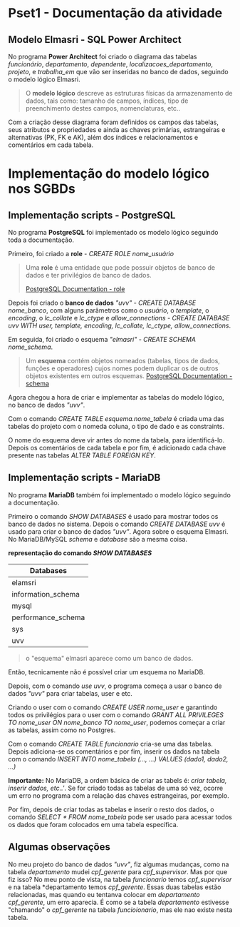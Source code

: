 # Pset1 - Documentação da atividade

## Modelo Elmasri - SQL Power Architect

No programa **Power Architect** foi criado o diagrama das tabelas *funcionário*, *departamento*, *dependente*, *localizacoes_departamento*, *projeto*, e *trabalha_em* que vão ser inseridas no banco de dados, seguindo o modelo lógico Elmasri.

> O **modelo lógico** descreve as estruturas físicas da armazenamento de dados, tais como: tamanho de campos, índices, tipo de preenchimento destes campos, nomenclaturas, etc..


Com a criação desse diagrama foram definidos os campos das tabelas, seus atributos e propriedades e ainda as chaves primárias, estrangeiras e alternativas (PK, FK e AK), além dos índices e relacionamentos e comentários em cada tabela.


# Implementação do modelo lógico nos SGBDs

## Implementação scripts - PostgreSQL
No programa **PostgreSQL** foi implementado os modelo lógico seguindo toda a documentação.

Primeiro, foi criado a **role** - *CREATE ROLE nome_usuário*

> Uma **role** é uma entidade que pode possuir objetos de banco de dados e ter privilégios de banco de dados.
> 
> [PostgreSQL Documentation - role](https://www.postgresql.org/docs/current/sql-createrole.html)

Depois foi criado o **banco de dados** *"uvv"* - *CREATE DATABASE nome_banco*, com alguns parâmetros como o *usuário*, o *template*, o *encoding*, o *lc_collate* e *lc_ctype* e *allow_connections* - *CREATE DATABASE uvv WITH user, template, encoding, lc_collate, lc_ctype, allow_connections*.

Em seguida, foi criado o esquema *"elmasri"* - *CREATE SCHEMA nome_schema*.

> Um **esquema** contém objetos nomeados (tabelas, tipos de dados, funções e operadores) cujos nomes podem duplicar os de outros objetos existentes em outros esquemas. [PostgreSQL Documentation - schema](https://www.postgresql.org/docs/current/sql-createschema.html)

Agora chegou a hora de criar e implementar as tabelas do modelo lógico, no banco de dados *"uvv"*.

Com o comando *CREATE TABLE esquema.nome_tabela* é criada uma das tabelas do projeto com o nomeda coluna, o tipo de dado e as constraints.

O nome do esquema deve vir antes do nome da tabela, para identificá-lo. Depois os comentários de cada tabela e por fim, é adicionado cada chave presente nas tabelas *ALTER TABLE FOREIGN KEY*.

## Implementação scripts - MariaDB
No programa **MariaDB** também foi implementado o modelo lógico seguindo a documentação.

Primeiro o comando *SHOW DATABASES* é usado para mostrar todos os banco de dados no sistema. Depois o comando *CREATE DATABASE uvv* é usado para criar o banco de dados *"uvv"*.
Agora sobre o esquema Elmasri. No MariaDB/MySQL *schema* e *database* são a mesma coisa. 

**representação do comando *SHOW DATABASES***

| Databases          |
---------------------|
| elamsri            |
| information_schema |
| mysql              |
| performance_schema |
| sys                |
| uvv                |


> o "esquema" elmasri aparece como um banco de dados.

Então, tecnicamente não é possível criar um esquema no MariaDB.

Depois, com o comando *use uvv*, o programa começa a usar o banco de dados *"uvv"* para criar tabelas, user e etc.

Criando o user com o comando *CREATE USER nome_user* e garantindo todos os privilégios para o user com o comando *GRANT ALL PRIVILEGES TO nome_user ON nome_banco TO nome_user*, podemos começar a criar as tabelas, assim como no Postgres.

Com o comando *CREATE TABLE funcionario* cria-se uma das tabelas. Depois adiciona-se os comentários e por fim, inserir os dados na tabela com o comando *INSERT INTO nome_tabela (..., ...) VALUES (dado1, dado2, ...)*

**Importante:** No MariaDB, a ordem básica de criar as tabels é: *criar tabela, inserir dados, etc..'*. Se for criado todas as tabelas de uma só vez, ocorre um erro no programa com a relação das chaves estrangeiras, por exemplo.

Por fim, depois de criar todas as tabelas e inserir o resto dos dados, o comando *SELECT * FROM nome_tabela* pode ser usado para acessar todos os dados que foram colocados em uma tabela específica.

## Algumas observações

No meu projeto do banco de dados *"uvv"*, fiz algumas mudanças, como na tabela *departamento* mudei *cpf_gerente* para *cpf_supervisor*. Mas por que fiz isso? No meu ponto de vista, na tabela *funcionario* temos *cpf_supervisor* e na tabela *departamento temos *cpf_gerente*. Essas duas tabelas estão relacionadas, mas quando eu tentanva colocar em *departamento* *cpf_gerente*, um erro aparecia. É como se a tabela *departamento* estivesse "chamando" o *cpf_gerente* na tabela *funcioionario*, mas ele nao existe nesta tabela.







